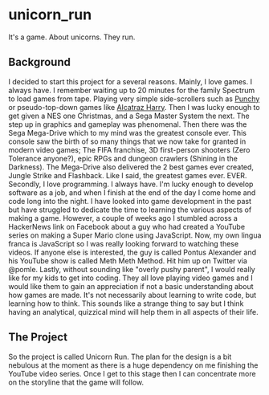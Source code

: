 # unicorn_run
It's a game. About unicorns. They run.


## Background
I decided to start this project for a several reasons. Mainly, I love games. I always have. I remember waiting up to 20 minutes for
the family Spectrum to load games from tape. Playing very simple side-scrollers such as [Punchy](http://www.worldofspectrum.org/infoseekid.cgi?id=0003939)
or pseudo-top-down games like [Alcatraz Harry](http://www.worldofspectrum.org/infoseekid.cgi?id=0000137).
Then I was lucky enough to get given a NES one Christmas, and a Sega Master System the next. The step up in graphics and gameplay
was phenomenal. Then there was the Sega Mega-Drive which to my mind was the greatest console ever. This console saw the birth of
so many things that we now take for granted in modern video games; The FIFA franchise, 3D first-person shooters (Zero Tolerance anyone?),
epic RPGs and dungeon crawlers (Shining in the Darkness). The Mega-Drive also delivered the 2 best games ever created, Jungle Strike
and Flashback. Like I said, the greatest games ever. EVER.
Secondly, I love programming. I always have. I'm lucky enough to develop software as a job, and when I finish at the end of the day
I come home and code long into the night. I have looked into game development in the past but have struggled to dedicate the time 
to learning the various aspects of making a game. However, a couple of weeks ago I stumbled across a HackerNews link on Facebook
about a guy who had created a YouTube series on making a Super Mario clone using JavaScript. Now, my own lingua franca is JavaScript
so I was really looking forward to watching these videos. If anyone else is interested, the guy is called Pontus Alexander and his
YouTube show is called Meth Meth Method. Hit him up on Twitter via @pomle.
Lastly, without sounding like "overly pushy parent", I would really like for my kids to get into coding. They all love playing video
games and I would like them to gain an appreciation if not a basic understanding about how games are made. It's not necessarily about
learning to write code, but learning how to think. This sounds like a strange thing to say but I think having an analytical, quizzical
mind will help them in all aspects of their life.

## The Project
So the project is called Unicorn Run. The plan for the design is a bit nebulous at the moment as there is a huge dependency on
me finishing the YouTube video series. Once I get to this stage then I can concentrate more on the storyline that the game will 
follow.
